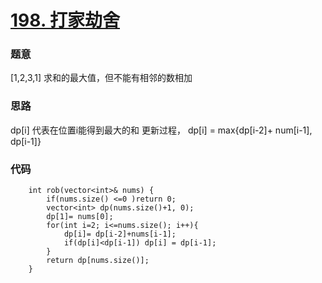 # [198. 打家劫舍](https://leetcode-cn.com/problems/house-robber/)
### 题意
[1,2,3,1] 求和的最大值，但不能有相邻的数相加
### 思路
dp[i] 代表在位置i能得到最大的和
更新过程， dp[i] = max{dp[i-2]+ num[i-1], dp[i-1]}

### 代码
```cgo
    int rob(vector<int>& nums) {
        if(nums.size() <=0 )return 0;
        vector<int> dp(nums.size()+1, 0);
        dp[1]= nums[0];
        for(int i=2; i<=nums.size(); i++){
            dp[i]= dp[i-2]+nums[i-1];
            if(dp[i]<dp[i-1]) dp[i] = dp[i-1];
        }
        return dp[nums.size()];
    }
```